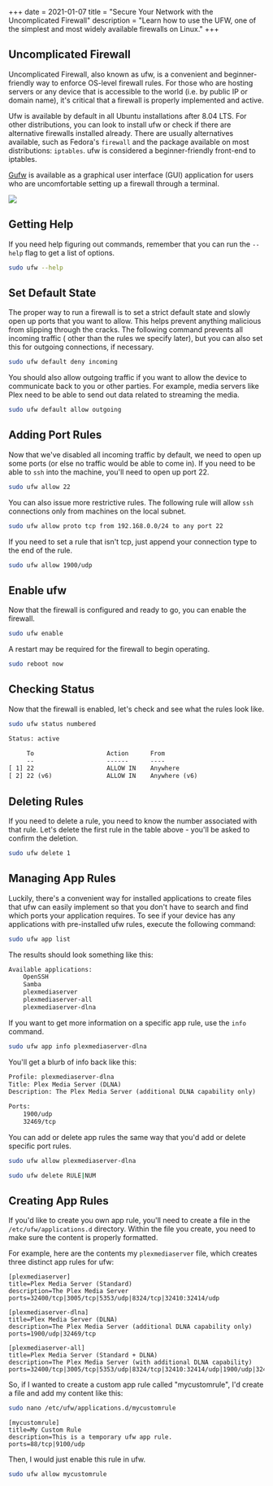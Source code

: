 +++
date = 2021-01-07
title = "Secure Your Network with the Uncomplicated Firewall"
description = "Learn how to use the UFW, one of the simplest and most widely available firewalls on Linux."
+++

## Uncomplicated Firewall

Uncomplicated Firewall, also known as ufw, is a convenient and beginner-friendly way to enforce OS-level firewall rules.
For those who are hosting servers or any device that is accessible to the world (i.e. by public IP or domain name), it's
critical that a firewall is properly implemented and active.

Ufw is available by default in all Ubuntu installations after 8.04 LTS. For other distributions, you can look to install
ufw or check if there are alternative firewalls installed already. There are usually alternatives available, such as
Fedora's `firewall` and the package available on most distributions: `iptables`. ufw is considered a beginner-friendly
front-end to iptables.

[Gufw](https://gufw.org) is available as a graphical user interface (GUI) application for users who are uncomfortable
setting up a firewall through a terminal.

![](https://img.cleberg.io/blog/026-secure-your-network-with-the-uncomplicated-firewall/gufw.png)

## Getting Help

If you need help figuring out commands, remember that you can run the `--help` flag to get a list of options.

```bash
sudo ufw --help
```

## Set Default State

The proper way to run a firewall is to set a strict default state and slowly open up ports that you want to allow. This
helps prevent anything malicious from slipping through the cracks. The following command prevents all incoming traffic (
other than the rules we specify later), but you can also set this for outgoing connections, if necessary.

```bash
sudo ufw default deny incoming
```

You should also allow outgoing traffic if you want to allow the device to communicate back to you or other parties. For
example, media servers like Plex need to be able to send out data related to streaming the media.

```bash
sudo ufw default allow outgoing
```

## Adding Port Rules

Now that we've disabled all incoming traffic by default, we need to open up some ports (or else no traffic would be able
to come in). If you need to be able to `ssh` into the machine, you'll need to open up port 22.

```bash
sudo ufw allow 22
```

You can also issue more restrictive rules. The following rule will allow `ssh` connections only from machines on the
local subnet.

```bash
sudo ufw allow proto tcp from 192.168.0.0/24 to any port 22
```

If you need to set a rule that isn't tcp, just append your connection type to the end of the rule.

```bash
sudo ufw allow 1900/udp
```

## Enable ufw

Now that the firewall is configured and ready to go, you can enable the firewall.

```bash
sudo ufw enable
```

A restart may be required for the firewall to begin operating.

```bash
sudo reboot now
```

## Checking Status

Now that the firewall is enabled, let's check and see what the rules look like.

```bash
sudo ufw status numbered
```

```txt
Status: active

     To                    Action      From
     --                    ------      ----
[ 1] 22                    ALLOW IN    Anywhere
[ 2] 22 (v6)               ALLOW IN    Anywhere (v6)
```

## Deleting Rules

If you need to delete a rule, you need to know the number associated with that rule. Let's delete the first rule in the
table above - you'll be asked to confirm the deletion.

```bash
sudo ufw delete 1
```

## Managing App Rules

Luckily, there's a convenient way for installed applications to create files that ufw can easily implement so that you
don't have to search and find which ports your application requires. To see if your device has any applications with
pre-installed ufw rules, execute the following command:

```bash
sudo ufw app list
```

The results should look something like this:

```txt
Available applications:
    OpenSSH
    Samba
    plexmediaserver
    plexmediaserver-all
    plexmediaserver-dlna
```

If you want to get more information on a specific app rule, use the `info` command.

```bash
sudo ufw app info plexmediaserver-dlna
```

You'll get a blurb of info back like this:

```txt
Profile: plexmediaserver-dlna
Title: Plex Media Server (DLNA)
Description: The Plex Media Server (additional DLNA capability only)

Ports:
    1900/udp
    32469/tcp
```

You can add or delete app rules the same way that you'd add or delete specific port rules.

```bash
sudo ufw allow plexmediaserver-dlna
```

```bash
sudo ufw delete RULE|NUM
```

## Creating App Rules

If you'd like to create you own app rule, you'll need to create a file in the `/etc/ufw/applications.d` directory.
Within the file you create, you need to make sure the content is properly formatted.

For example, here are the contents my `plexmediaserver` file, which creates three distinct app rules for ufw:

```config
[plexmediaserver]
title=Plex Media Server (Standard)
description=The Plex Media Server
ports=32400/tcp|3005/tcp|5353/udp|8324/tcp|32410:32414/udp

[plexmediaserver-dlna]
title=Plex Media Server (DLNA)
description=The Plex Media Server (additional DLNA capability only)
ports=1900/udp|32469/tcp

[plexmediaserver-all]
title=Plex Media Server (Standard + DLNA)
description=The Plex Media Server (with additional DLNA capability)
ports=32400/tcp|3005/tcp|5353/udp|8324/tcp|32410:32414/udp|1900/udp|32469/tcp
```

So, if I wanted to create a custom app rule called "mycustomrule", I'd create a file and add my content like this:

```bash
sudo nano /etc/ufw/applications.d/mycustomrule
```

```config
[mycustomrule]
title=My Custom Rule
description=This is a temporary ufw app rule.
ports=88/tcp|9100/udp
```

Then, I would just enable this rule in ufw.

```bash
sudo ufw allow mycustomrule
```
